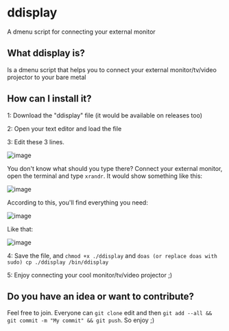 # ddisplay
A dmenu script for connecting your external monitor

## What ddisplay is?
Is a dmenu script that helps you to connect your external monitor/tv/video projector to your bare metal

## How can I install it?
1: Download the "ddisplay" file (it would be available on releases too)

2: Open your text editor and load the file

3: Edit these 3 lines. 

![image](https://user-images.githubusercontent.com/88589756/168911425-d4cb9aa4-3abd-4973-8ac5-68d5385dfce5.png)

You don't know what should you type there? Connect your external monitor, open the terminal and type `xrandr`. It would show something like this:

![image](https://user-images.githubusercontent.com/88589756/168911787-a452a1fa-72ac-4234-a25f-1968384ac360.png)

According to this, you'll find everything you need:

![image](https://user-images.githubusercontent.com/88589756/168912453-47417863-5749-4f9d-913e-a63ece5f09d9.png)

Like that: 

![image](https://user-images.githubusercontent.com/88589756/168913090-0921d752-173b-47a6-b3f0-34e6d8044c15.png)

4: Save the file, and `chmod +x ./ddisplay` and `doas (or replace doas with sudo) cp ./ddisplay /bin/ddisplay`

5: Enjoy connecting your cool monitor/tv/video projector ;)

## Do you have an idea or want to contribute?
Feel free to join. Everyone can `git clone` edit and then `git add --all && git commit -m "My commit" && git push`. So enjoy ;)

